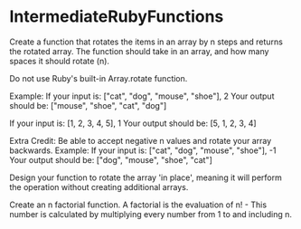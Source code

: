 # IntermediateRubyFunctions

Create a function that rotates the items in an array by n steps and returns the rotated array. The function should take in an array, and how many spaces it should rotate (n).

Do not use Ruby's built-in Array.rotate function.

Example: If your input is: ["cat", "dog", "mouse", "shoe"], 2 Your output should be: ["mouse", "shoe", "cat", "dog"]

If your input is: [1, 2, 3, 4, 5], 1 Your output should be: [5, 1, 2, 3, 4]

Extra Credit:
Be able to accept negative n values and rotate your array backwards. Example: If your input is: ["cat", "dog", "mouse", "shoe"], -1 Your output should be: ["dog", "mouse", "shoe", "cat"]

Design your function to rotate the array 'in place', meaning it will perform the operation without creating additional arrays.






Create an n factorial function. A factorial is the evaluation of n! - This number is calculated by multiplying every number from 1 to and including n.
